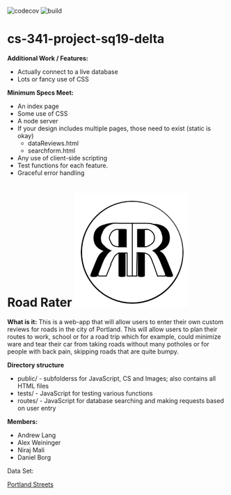 ![codecov](https://img.shields.io/codecov/c/github/upcs/cs-341-project-sq19-delta/master.svg?style=flat-square) ![build](https://img.shields.io/travis/com/upcs/cs-341-project-sq19-delta.svg?style=flat)

# cs-341-project-sq19-delta
**Additional Work / Features:**
- Actually connect to a live database
- Lots or fancy use of CSS

**Minimum Specs Meet:**
- An index page
- Some use of CSS
- A node server
- If your design includes multiple pages, those need to exist (static is okay)
    - dataReviews.html
    - searchform.html
- Any use of client-side scripting
- Test functions for each feature.
- Graceful error handling

# Road Rater ![alt text](https://github.com/upcs/cs-341-project-sq19-delta/blob/master/public/images/RoadRaterLogo.png "Logo")
**What is it:** This is a web-app that will allow users to enter their own custom reviews for roads in the city of Portland. This will allow users to plan their routes to work, school or for a road trip which for example, could minimize ware and tear their car from taking roads without many potholes or for people with back pain, skipping roads that are quite bumpy.

**Directory structure**
- public/ - subfolderss for JavaScript, CS and Images; also contains all HTML files
- tests/ - JavaScript for testing various functions
- routes/ - JavaScript for database searching and making requests based on user entry

**Members:**
- Andrew Lang
- Alex Weininger
- Niraj Mali
- Daniel Borg

Data Set:

[Portland Streets](https://gis-pdx.opendata.arcgis.com/datasets/ad5ed4193110452aac2d9485df3298e2_68?selectedAttribute=Shape_Length)
